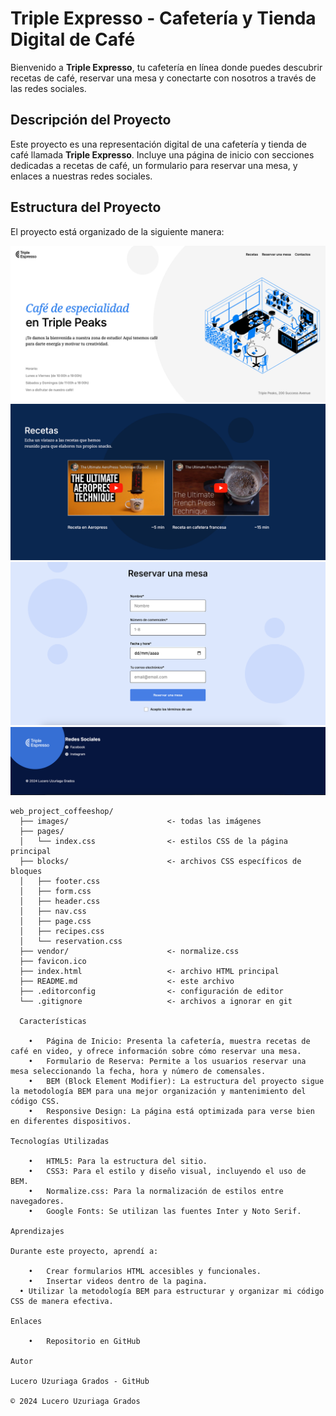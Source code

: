 
# Triple Expresso - Cafetería y Tienda Digital de Café

Bienvenido a **Triple Expresso**, tu cafetería en línea donde puedes descubrir recetas de café, reservar una mesa y conectarte con nosotros a través de las redes sociales.

## Descripción del Proyecto

Este proyecto es una representación digital de una cafetería y tienda de café llamada **Triple Expresso**. Incluye una página de inicio con secciones dedicadas a recetas de café, un formulario para reservar una mesa, y enlaces a nuestras redes sociales.

## Estructura del Proyecto

El proyecto está organizado de la siguiente manera:

![Triple Expresso](images/landing1.png)
![Recetas](images/landing2.png)
![Formulario](images/landing3.png)
![Footer](images/landing4.png)


```plaintext
web_project_coffeeshop/
  ├── images/                      <- todas las imágenes
  ├── pages/
  │   └── index.css                <- estilos CSS de la página principal
  ├── blocks/                      <- archivos CSS específicos de bloques
  │   ├── footer.css
  │   ├── form.css
  │   ├── header.css
  │   ├── nav.css
  │   ├── page.css
  │   ├── recipes.css
  │   └── reservation.css
  ├── vendor/                      <- normalize.css
  ├── favicon.ico
  ├── index.html                   <- archivo HTML principal
  ├── README.md                    <- este archivo
  ├── .editorconfig                <- configuración de editor
  └── .gitignore                   <- archivos a ignorar en git

  Características

	•	Página de Inicio: Presenta la cafetería, muestra recetas de café en video, y ofrece información sobre cómo reservar una mesa.
	•	Formulario de Reserva: Permite a los usuarios reservar una mesa seleccionando la fecha, hora y número de comensales.
	•	BEM (Block Element Modifier): La estructura del proyecto sigue la metodología BEM para una mejor organización y mantenimiento del código CSS.
	•	Responsive Design: La página está optimizada para verse bien en diferentes dispositivos.

Tecnologías Utilizadas

	•	HTML5: Para la estructura del sitio.
	•	CSS3: Para el estilo y diseño visual, incluyendo el uso de BEM.
	•	Normalize.css: Para la normalización de estilos entre navegadores.
	•	Google Fonts: Se utilizan las fuentes Inter y Noto Serif.

Aprendizajes

Durante este proyecto, aprendí a:

	•	Crear formularios HTML accesibles y funcionales.
	•	Insertar videos dentro de la pagina.
  •	Utilizar la metodología BEM para estructurar y organizar mi código CSS de manera efectiva.

Enlaces

	•	Repositorio en GitHub

Autor

Lucero Uzuriaga Grados - GitHub

© 2024 Lucero Uzuriaga Grados


